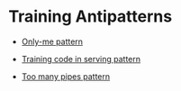 # Training Antipatterns

  - [Only-me pattern](./Only-me-pattern/design_en.md)

  - [Training code in serving pattern](./Training-code-in-serving-pattern/design_en.md)

  - [Too many pipes pattern](./Too-many-pipes-pattern/design_en.md)